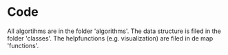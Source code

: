 # Code
All algortihms are in the folder 'algorithms'.
The data structure is filed in the folder 'classes'. The helpfunctions (e.g. visualization) are filed in de map 'functions'.